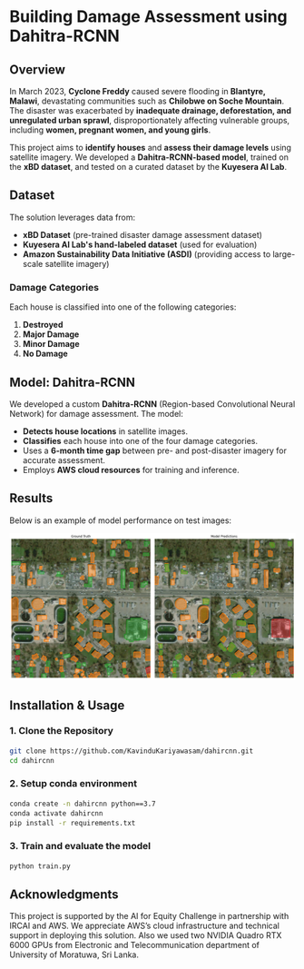 # Building Damage Assessment using Dahitra-RCNN

## Overview

In March 2023, **Cyclone Freddy** caused severe flooding in **Blantyre, Malawi**, devastating communities such as **Chilobwe on Soche Mountain**. The disaster was exacerbated by **inadequate drainage, deforestation, and unregulated urban sprawl**, disproportionately affecting vulnerable groups, including **women, pregnant women, and young girls**.

This project aims to **identify houses** and **assess their damage levels** using satellite imagery. We developed a **Dahitra-RCNN-based model**, trained on the **xBD dataset**, and tested on a curated dataset by the **Kuyesera AI Lab**.

## Dataset

The solution leverages data from:

- **xBD Dataset** (pre-trained disaster damage assessment dataset)
- **Kuyesera AI Lab's hand-labeled dataset** (used for evaluation)
- **Amazon Sustainability Data Initiative (ASDI)** (providing access to large-scale satellite imagery)

### Damage Categories

Each house is classified into one of the following categories:

1. **Destroyed**
2. **Major Damage**
3. **Minor Damage**
4. **No Damage**

## Model: Dahitra-RCNN

We developed a custom **Dahitra-RCNN** (Region-based Convolutional Neural Network) for damage assessment. The model:

- **Detects house locations** in satellite images.
- **Classifies** each house into one of the four damage categories.
- Uses a **6-month time gap** between pre- and post-disaster imagery for accurate assessment.
- Employs **AWS cloud resources** for training and inference.

## Results

Below is an example of model performance on test images:

<!-- ![Damage Assessment Result](outputs/results.png) -->

<img src="outputs/results.png" alt="Damage Assessment Result" width="800" />

## Installation & Usage

### 1. Clone the Repository

```sh
git clone https://github.com/KavinduKariyawasam/dahircnn.git
cd dahircnn
```

### 2. Setup conda environment

```sh
conda create -n dahircnn python==3.7
conda activate dahircnn
pip install -r requirements.txt
```

### 3. Train and evaluate the model

```sh
python train.py
```

## Acknowledgments

This project is supported by the AI for Equity Challenge in partnership with IRCAI and AWS. We appreciate AWS’s cloud infrastructure and technical support in deploying this solution. Also we used two NVIDIA Quadro RTX 6000 GPUs from Electronic and Telecommunication department of University of Moratuwa, Sri Lanka.
